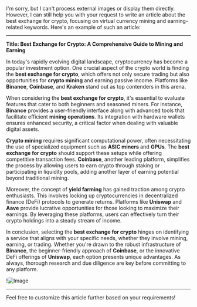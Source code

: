 I'm sorry, but I can't process external images or display them directly. However, I can still help you with your request to write an article about the best exchange for crypto, focusing on virtual currency mining and earning-related keywords. Here's an example of such an article:

---

**Title: Best Exchange for Crypto: A Comprehensive Guide to Mining and Earning**

In today's rapidly evolving digital landscape, cryptocurrency has become a popular investment option. One crucial aspect of the crypto world is finding the **best exchange for crypto**, which offers not only secure trading but also opportunities for **crypto mining** and earning passive income. Platforms like **Binance**, **Coinbase**, and **Kraken** stand out as top contenders in this arena.

When considering the **best exchange for crypto**, it's essential to evaluate features that cater to both beginners and seasoned miners. For instance, **Binance** provides a user-friendly interface along with advanced tools that facilitate efficient **mining operations**. Its integration with hardware wallets ensures enhanced security, a critical factor when dealing with valuable digital assets.

**Crypto mining** requires significant computational power, often necessitating the use of specialized equipment such as **ASIC miners** and **GPUs**. The **best exchange for crypto** should support these setups while offering competitive transaction fees. **Coinbase**, another leading platform, simplifies the process by allowing users to earn crypto through staking or participating in liquidity pools, adding another layer of earning potential beyond traditional mining.

Moreover, the concept of **yield farming** has gained traction among crypto enthusiasts. This involves locking up cryptocurrencies in decentralized finance (DeFi) protocols to generate returns. Platforms like **Uniswap** and **Aave** provide lucrative opportunities for those looking to maximize their earnings. By leveraging these platforms, users can effectively turn their crypto holdings into a steady stream of income.

In conclusion, selecting the **best exchange for crypto** hinges on identifying a service that aligns with your specific needs, whether they involve mining, earning, or trading. Whether you're drawn to the robust infrastructure of **Binance**, the beginner-friendly approach of **Coinbase**, or the innovative DeFi offerings of **Uniswap**, each option presents unique advantages. As always, thorough research and due diligence are key before committing to any platform.

!![Image](https://github.com/user-attachments/assets/057c907c-805e-4310-a052-f5031067f3de)

--- 

Feel free to customize this article further based on your requirements!